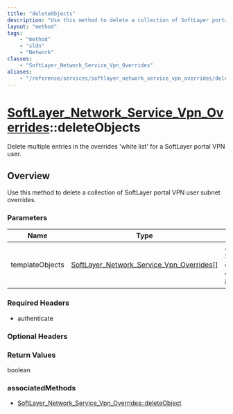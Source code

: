 ```yaml
---
title: "deleteObjects"
description: "Use this method to delete a collection of SoftLayer portal VPN user subnet overrides."
layout: "method"
tags:
    - "method"
    - "sldn"
    - "Network"
classes:
    - "SoftLayer_Network_Service_Vpn_Overrides"
aliases:
    - "/reference/services/softlayer_network_service_vpn_overrides/deleteObjects"
---
```

# [SoftLayer_Network_Service_Vpn_Overrides](/reference/services/SoftLayer_Network_Service_Vpn_Overrides)::deleteObjects

Delete multiple entries in the overrides 'white list' for a SoftLayer portal VPN user.


## Overview 
Use this method to delete a collection of SoftLayer portal VPN user subnet overrides. 

### Parameters 
|Name | Type | Description |
| --- | --- | --- |
|templateObjects| <a href='/reference/datatypes/SoftLayer_Network_Service_Vpn_Overrides'>SoftLayer_Network_Service_Vpn_Overrides[] </a>| An array of skeleton SoftLayer_Network_Service_Vpn_Overrides objects that you wish to delete. Each object in the array must have at least their id properties defined.|


### Required Headers
* authenticate

### Optional Headers

### Return Values
boolean


### associatedMethods

*  [SoftLayer_Network_Service_Vpn_Overrides::deleteObject](/reference/services/SoftLayer_Network_Service_Vpn_Overrides/deleteObject )

